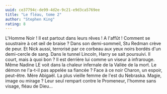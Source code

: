 ```yaml
---
uuid: ce37794c-de99-4d2e-9c21-e9d3ca5769ee
title: "Le fléau, tome 2"
author: "Stephen King"
rating: 8
---
```


L'Homme Noir ! Il est partout dans leurs rêves ! A l'affût ! Comment se soustraire à cet œil de braise ? Dans son demi-sommeil, Stu Redman crève de peur. Et Nick aussi, terrorisé par ce corbeau aux yeux noirs bordés d'un demi-cercle de sang. Dans le tunnel Lincoln, Harry se sait poursuivi. Il court, mais à quoi bon ? Il est derrière lui comme un viseur à infrarouge. Même Nadine LE voit dans la chaleur infernale de la Vallée de la mort. Le démon ne l'a-t-il pas appelée sa fiancée ? Face à ce noir Charon, un espoir, peut-être. Mère Abigaël. La plus vieille femme de l'est du Nebraska. Magie, image ou mirage ? Leur seul rempart contre le Promeneur, l'homme sans visage, fléau de Dieu…